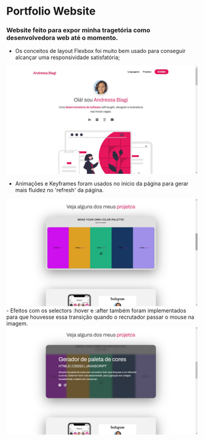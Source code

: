 # Portfolio Website

### Website feito para expor minha tragetória como desenvolvedora web até o momento.

- Os conceitos de layout Flexbox foi muito bem usado para conseguir alcançar uma responsividade satisfatória;
 <img src="./assets/media/e-portfolio.jpeg" width="1080">

 - Animações e Keyframes foram usados no inicio da página para gerar mais fluidez no 'refresh' da página.

 <img src="./assets/media/e-portfolio-print.jpeg" width="1080">
 - Efeitos com os selectors :hover e :after também foram implementados para que houvesse essa transição quando o recrutador passar o mouse na imagem.

 <img src="./assets/media/e-portfolio-print02.jpeg" width="1080">
